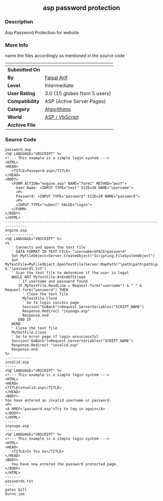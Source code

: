 ﻿<div align="center">

## asp password protection


</div>

### Description

Asp Password Protection for website
 
### More Info
 
name the files accordingly as mentioned in the source code


<span>             |<span>
---                |---
**Submitted On**   |
**By**             |[Faisal  Arif](https://github.com/Planet-Source-Code/PSCIndex/blob/master/ByAuthor/faisal-arif.md)
**Level**          |Intermediate
**User Rating**    |3.0 (15 globes from 5 users)
**Compatibility**  |ASP \(Active Server Pages\)
**Category**       |[Algorithims](https://github.com/Planet-Source-Code/PSCIndex/blob/master/ByCategory/algorithims__4-29.md)
**World**          |[ASP / VbScript](https://github.com/Planet-Source-Code/PSCIndex/blob/master/ByWorld/asp-vbscript.md)
**Archive File**   |[](https://github.com/Planet-Source-Code/faisal-arif-asp-password-protection__4-6515/archive/master.zip)





### Source Code

```
password.asp
<%@ LANGUAGE="VBSCRIPT" %>
<!--- This example is a simple login system --->
<HTML>
<HEAD>
   <TITLE>Password.asp</TITLE>
</HEAD>
<BODY>
   <FORM ACTION="engine.asp" NAME="form1" METHOD="post">
     User Name: <INPUT TYPE="text" SIZE=30 NAME="username">
     <P>
     Password: <INPUT TYPE="password" SIZE=30 NAME="password">
     <P>
     <INPUT TYPE="submit" VALUE="Login">
   </FORM>
</BODY>
</HTML>
--------------------------------------------------------------------------------
engine.asp
-------------
<%@ LANGUAGE="VBSCRIPT" %>
<%
   ' Connects and opens the text file
   ' DATA FORMAT IN TEXT FILE= "username<SPACE>password"
   Set MyFileObject=Server.CreateObject("Scripting.FileSystemObject")
   Set MyTextFile=MyFileObject.OpenTextFile(Server.MapPath("\path\path\path\path") & "\passwords.txt")
   ' Scan the text file to determine if the user is legal
   WHILE NOT MyTextFile.AtEndOfStream
      ' If username and password found
      IF MyTextFile.ReadLine = Request.form("username") & " " & Request.form("password") THEN
        ' Close the text file
        MyTextFile.Close
        ' Go to login success page
        Session("GoBack")=Request.ServerVariables("SCRIPT_NAME")
        Response.Redirect "inyougo.asp"
        Response.end
      END IF
   WEND
   ' Close the text file
   MyTextFile.Close
   ' Go to error page if login unsuccessful
   Session("GoBack")=Request.ServerVariables("SCRIPT_NAME")
   Response.Redirect "invalid.asp"
   Response.end
%>
------------
invalid.asp
-----
<%@ LANGUAGE="VBSCRIPT" %>
<!--- This example is a simple login system --->
<HTML>
<HEAD>
<TITLE>invalid.asp</TITLE>
</HEAD>
<BODY>
You have entered an invalid username or password.
<P>
<A HREF="password.asp">Try to log in again</A>
</BODY>
</HTML>
------
inyougo.asp
------
<%@ LANGUAGE="VBSCRIPT" %>
<!--- This example is a simple login system --->
<HTML>
<HEAD>
   <TITLE>In You Go</TITLE>
</HEAD>
<BODY>
   You have now entered the password protected page.
</BODY>
</HTML>
-------
passwords.txt
----
gates bill
burns joe
```

